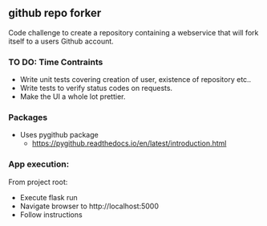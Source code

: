 ## github repo forker ##
Code challenge to create a repository containing a webservice 
that will fork itself to a users Github account.

### TO DO: Time Contraints ###
+ Write unit tests covering creation of user, existence of repository etc..
+ Write tests to verify status codes on requests.
+ Make the UI a whole lot prettier.

### Packages ###
+ Uses pygithub package
  + https://pygithub.readthedocs.io/en/latest/introduction.html

### App execution: ###
From project root:
+ Execute flask run
+ Navigate browser to http://localhost:5000
+ Follow instructions
